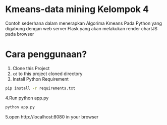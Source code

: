# Kmeans-data mining Kelompok 4
Contoh sederhana dalam menerapkan Algorima Kmeans Pada Python yang digabung dengan web server Flask yang akan melakukan render chartJS pada browser

# Cara penggunaan?
1. Clone this Project
2. `cd` to this project cloned directory
3. Install Python Requirement
```bash
pip install -r requirements.txt
```
4.Run python app.py
```bash
python app.py
```
5.open http://localhost:8080 in your browser
